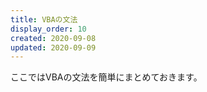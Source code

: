 ```yaml
---
title: VBAの文法
display_order: 10
created: 2020-09-08
updated: 2020-09-09
---
```

ここではVBAの文法を簡単にまとめておきます。
